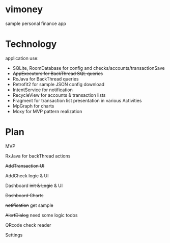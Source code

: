 # vimoney
sample personal finance app

# Technology
application use:
* SQLite, RoomDatabase for config and checks/accounts/transactionSave
* ~~AppExecutors for BackThread SQL queries~~
* RxJava for BackThread queries
* Retrofit2 for sample JSON config download
* IntentService for notification
* RecycleView for accounts & transaction lists
* Fragment for transaction list presentation in various Activities
* MpGraph for charts
* Moxy for MVP pattern realization

# Plan

MVP

RxJava for backThread actions

~~AddTransaction UI~~

AddCheck ~~logic~~ & UI

Dashboard ~~init & Logic~~ & UI

~~Dashboard Charts~~

~~notification~~ get sample

~~AlertDialog~~ need some logic todos

QRcode check reader

Settings
